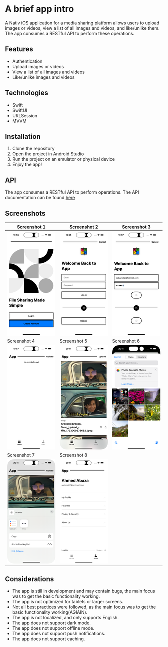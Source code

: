 # A brief app intro

A Nativ iOS application for a media sharing platform allows users to upload images or videos, view a list of
all images and videos, and like/unlike them. The app consumes a RESTful API to perform these operations.

## Features

-   Authentication
-   Upload images or videos
-   View a list of all images and videos
-   Like/unlike images and videos

## Technologies

-   Swift
-   SwiftUI
-   URLSession
-   MVVM

## Installation

1. Clone the repository
2. Open the project in Android Studio
3. Run the project on an emulator or physical device
4. Enjoy the app!

## API

The app consumes a RESTful API to perform operations. The API documentation can be found [here](https://github.com/aabaza97/MSWE-Assignment)

## Screenshots

| Screenshot 1                          | Screenshot 2                          | Screenshot 3                         |
| ------------------------------------- | ------------------------------------- | ------------------------------------ |
| ![Screenshot 1](./readme/launch.png)  | ![Screenshot 2](./readme/login.png)   | ![Screenshot 3](./readme/login2.png) |
| Screenshot 4                          | Screenshot 5                          | Screenshot 6                         |
| ![Screenshot 4](./readme/noItems.png) | ![Screenshot 5](./readme/feed.png)    | ![Screenshot 5](./readme/select.png) |
| Screenshot 7                          | Screenshot 8                          |                                      |
| ![Screenshot 4](./readme/share.png)   | ![Screenshot 5](./readme/profile.png) |

## Considerations

-   The app is still in development and may contain bugs, the main focus was to get the basic functionality working.
-   The app is not optimized for tablets or larger screens.
-   Not all best practices were followed, as the main focus was to get the basic functionality working(AGIAIN).
-   The app is not localized, and only supports English.
-   The app does not support dark mode.
-   The app does not support offline mode.
-   The app does not support push notifications.
-   The app does not support caching.
